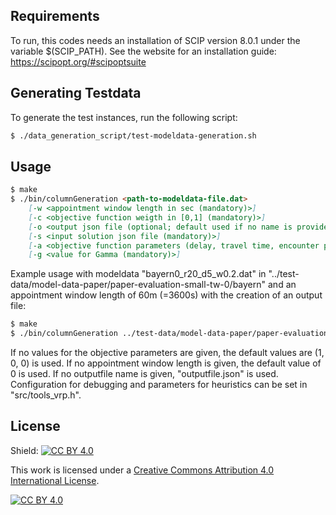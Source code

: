 ## Requirements

To run, this codes needs an installation of SCIP version 8.0.1 under the variable $(SCIP_PATH).
See the website for an installation guide:
https://scipopt.org/#scipoptsuite

## Generating Testdata

To generate the test instances, run the following script:

```markdown
$ ./data_generation_script/test-modeldata-generation.sh
```

## Usage

```markdown
$ make
$ ./bin/columnGeneration <path-to-modeldata-file.dat> 
    [-w <appointment window length in sec (mandatory)>] 
    [-c <objective function weigth in [0,1] (mandatory)>]
    [-o <output json file (optional; default used if no name is provided)>]
    [-s <input solution json file (mandatory)>]
    [-a <objective function parameters (delay, travel time, encounter probability) (default: 1, 0, 0) (mandatory) >]
    [-g <value for Gamma (mandatory)>]
```

Example usage with modeldata "bayern0_r20_d5_w0.2.dat" in "../test-data/model-data-paper/paper-evaluation-small-tw-0/bayern" 
and an appointment window length of 60m (=3600s) with the creation of an output file:

```markdown
$ make
$ ./bin/columnGeneration ../test-data/model-data-paper/paper-evaluation-small-tw-0/bayern/bayern0_r20_d5_w0.2.dat -w 3600 -o
```

If no values for the objective parameters are given, the default values are (1, 0, 0) is used.
If no appointment window length is given, the default value of 0 is used.
If no outputfile name is given, "outputfile.json" is used.
Configuration for debugging and parameters for heuristics can be set in "src/tools_vrp.h".


## License

Shield: [![CC BY 4.0][cc-by-shield]][cc-by]

This work is licensed under a
[Creative Commons Attribution 4.0 International License][cc-by].

[![CC BY 4.0][cc-by-image]][cc-by]

[cc-by]: http://creativecommons.org/licenses/by/4.0/
[cc-by-image]: https://i.creativecommons.org/l/by/4.0/88x31.png
[cc-by-shield]: https://img.shields.io/badge/License-CC%20BY%204.0-lightgrey.svg
